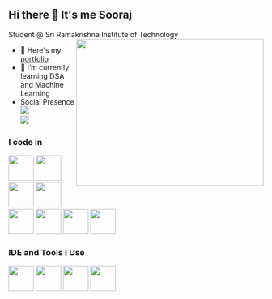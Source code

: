 ## Hi there 👋 It's me Sooraj 

Student @ Sri Ramakrishna Institute of Technology
<img align="right" width="370" height="290" src="https://media.giphy.com/media/v1.Y2lkPWVjZjA1ZTQ3dnp5dWY4c281bHVlcXV3OW4xZXI2bzIwc3VzZHZlZ3dpZXZxdHQwMiZlcD12MV9naWZzX3NlYXJjaCZjdD1n/ZVik7pBtu9dNS/giphy.gif">
- 🔭 Here's my [portfolio](https://sooraj-me.github.io/portfolio/)                                                 
- 🌱 I’m currently learning DSA and Machine Learning
- Social Presence
<br />  [<img src="https://img.shields.io/badge/LinkedIn-0077B5?style=for-the-badge&logo=linkedin&logoColor=white" />](https://www.linkedin.com/in/sooraj-r-nair-38757925a) <br/> [<img src="https://img.shields.io/badge/instagram-d62976?style=for-the-badge&logo=instagram&logoColor=white" />](https://www.instagram.com/s_o_o_raj_04?igsh=aWwwYjBvOTJoZ2Vz)

### I code in
<img height="50" width="50" src="https://img.icons8.com/color/48/000000/python.png" /> <img height="50" width="50" src="https://img.icons8.com/color/48/000000/c-programming.png" />  <img height="50" width="50" src="https://img.icons8.com/color/48/000000/java-coffee-cup-logo.png" /> <img height="50" width="50" src="https://img.icons8.com/color/48/000000/html-5.png" /> <img height="50" width="50" src="https://img.icons8.com/color/48/000000/css3.png" />  <img height="50" width="50" src="https://img.icons8.com/color/48/000000/bootstrap.png" />
<img height="50" width="50" src="https://img.icons8.com/color/48/000000/javascript.png"/> <img height="50" width="50" src="https://img.icons8.com/color/48/000000/mysql-logo.png"/> 

### IDE and Tools I Use
<img height="50" width="50" src="https://img.icons8.com/color/48/000000/visual-studio-code-2019.png"/> <img height="50" width="50" src="https://img.icons8.com/color/48/000000/pycharm.png"/>  <img height="50" src="https://img.icons8.com/color/480/null/notion--v1.png" />   <img height="50" src="https://img.shields.io/badge/Netlify-00C7B7?style=for-the-badge&logo=netlify&logoColor=white"/>



